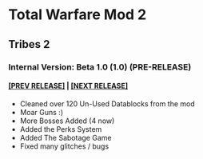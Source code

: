 # Total Warfare Mod 2
## Tribes 2
### Internal Version: Beta 1.0 (1.0) (PRE-RELEASE)
#### [[PREV RELEASE]](02a.md) | [[NEXT RELEASE]](1.1.md)
* Cleaned over 120 Un-Used Datablocks from the mod
* Moar Guns :)
* More Bosses Added (4 now)
* Added the Perks System
* Added The Sabotage Game
* Fixed many glitches / bugs